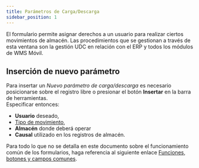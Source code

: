 ```yaml
---
title: Parámetros de Carga/Descarga
sidebar_position: 1
---
```


El formulario permite asignar derechos a un usuario para realizar ciertos movimientos de almacén. Las procedimientos que se gestionan a través de esta ventana son la gestión UDC en relación con el ERP y todos los módulos de WMS Móvil.

## Inserción de nuevo parámetro

Para insertar un *Nuevo parámetro de carga/descarga* es necesario posicionarse sobre el registro libre o presionar el botón **Insertar** en la barra de herramientas.  
Especificar entonces:  
- **Usuario** deseado,  
- [Tipo de movimiento](/docs/configurations/parameters/logistics/load-unload-parameters/movement-types),  
- **Almacén** donde deberá operar  
- **Causal** utilizado en los registros de almacén.

Para todo lo que no se detalla en este documento sobre el funcionamiento común de los formularios, haga referencia al siguiente enlace [Funciones, botones y campos comunes](/docs/guide/common).